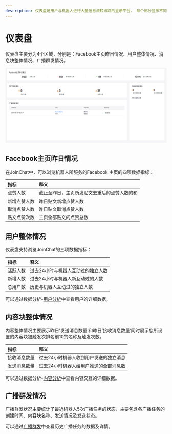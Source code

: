 ```yaml
---
description: 仪表盘是用户与机器人进行大量信息流转跟踪的显示平台， 每个部分显示不同功能区域及其功能的运转数据，我们希望帮助您理解这些数据。
---
```


# 仪表盘

仪表盘主要分为4个区域，分别是：Facebook主页昨日情况、用户整体情况、消息块整体情况、广播群发情况。

![&#x4EEA;&#x8868;&#x76D8;](../.gitbook/assets/image%20%2822%29.png)

## Facebook主页昨日情况

在JoinChat中，可以浏览机器人所服务的Facebook 主页的四项数据指标：

| 指标 | 释义 |
| :--- | :--- |
| 点赞人数 | 截止至昨日，主页所发贴文去重后的点赞人数的和 |
| 新增点赞人数 | 昨日贴文新增点赞人数 |
| 取消点赞人数 | 昨日贴文取消点赞人数 |
| 贴文点赞次数 | 主页全部贴文的点赞总数 |

## 用户整体情况

仪表盘支持浏览JoinChat的三项数据指标：

| 指标 | 释义 |
| :--- | :--- |
| 活跃人数 | 过去24小时与机器人互动过的独立人数 |
| 新增人数 | 过去24小时与机器人新互动过的人数 |
| 总用户数 | 历史与机器人互动过的独立人数 |

可以通过数据分析-[用户分析](shu-ju-fen-xi.md#yong-hu-fen-xi)中查看用户的详细数据。

## 内容块整体情况

内容整体情况主要展示昨日’发送消息数量‘和昨日’接收消息数量‘同时展示您所设置的内容块被触发次排名前10的名称及触发次数。

| 指标 | 释义 |
| :--- | :--- |
| 接收消息数量 | 过去24小时机器人收到用户发送的独立消息 |
| 发送消息数量 | 过去24小时机器人给用户推送的全部消息数 |

可以通过数据分析-[内容分析](shu-ju-fen-xi.md#nei-rong-fen-xi)中查看内容交互的详细数据。

## 广播群发情况

广播群发状况主要统计了最近机器人5次广播任务的状态，主要包含各广播任务的创建时间、内容块名称、发送情况及发送状态。

可以通过[广播群发](guang-bo-qun-fa.md)中查看历史广播任务的数据及详情。


